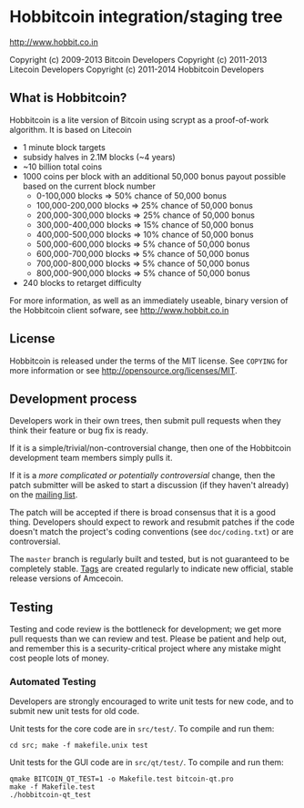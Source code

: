 Hobbitcoin integration/staging tree
================================

http://www.hobbit.co.in

Copyright (c) 2009-2013 Bitcoin Developers
Copyright (c) 2011-2013 Litecoin Developers
Copyright (c) 2011-2014 Hobbitcoin Developers

What is Hobbitcoin?
----------------

Hobbitcoin is a lite version of Bitcoin using scrypt as a proof-of-work algorithm.  It is based on Litecoin
 - 1 minute block targets
 - subsidy halves in 2.1M blocks (~4 years)
 - ~10 billion total coins
 - 1000 coins per block with an additional 50,000 bonus payout possible based on the current block number
    - 0-100,000 blocks => 50% chance of 50,000 bonus
    - 100,000-200,000 blocks => 25% chance of 50,000 bonus
    - 200,000-300,000 blocks => 25% chance of 50,000 bonus
    - 300,000-400,000 blocks => 15% chance of 50,000 bonus
    - 400,000-500,000 blocks => 10% chance of 50,000 bonus
    - 500,000-600,000 blocks => 5% chance of 50,000 bonus
    - 600,000-700,000 blocks => 5% chance of 50,000 bonus
    - 700,000-800,000 blocks => 5% chance of 50,000 bonus
    - 800,000-900,000 blocks => 5% chance of 50,000 bonus
 - 240 blocks to retarget difficulty

For more information, as well as an immediately useable, binary version of
the Hobbitcoin client sofware, see http://www.hobbit.co.in


License
-------

Hobbitcoin is released under the terms of the MIT license. See `COPYING` for more
information or see http://opensource.org/licenses/MIT.

Development process
-------------------

Developers work in their own trees, then submit pull requests when they think
their feature or bug fix is ready.

If it is a simple/trivial/non-controversial change, then one of the Hobbitcoin
development team members simply pulls it.

If it is a *more complicated or potentially controversial* change, then the patch
submitter will be asked to start a discussion (if they haven't already) on the
[mailing list](http://sourceforge.net/mailarchive/forum.php?forum_name=bitcoin-development).

The patch will be accepted if there is broad consensus that it is a good thing.
Developers should expect to rework and resubmit patches if the code doesn't
match the project's coding conventions (see `doc/coding.txt`) or are
controversial.

The `master` branch is regularly built and tested, but is not guaranteed to be
completely stable. [Tags](https://github.com/bitcoin/bitcoin/tags) are created
regularly to indicate new official, stable release versions of Amcecoin.

Testing
-------

Testing and code review is the bottleneck for development; we get more pull
requests than we can review and test. Please be patient and help out, and
remember this is a security-critical project where any mistake might cost people
lots of money.

### Automated Testing

Developers are strongly encouraged to write unit tests for new code, and to
submit new unit tests for old code.

Unit tests for the core code are in `src/test/`. To compile and run them:

    cd src; make -f makefile.unix test

Unit tests for the GUI code are in `src/qt/test/`. To compile and run them:

    qmake BITCOIN_QT_TEST=1 -o Makefile.test bitcoin-qt.pro
    make -f Makefile.test
    ./hobbitcoin-qt_test

